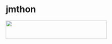 # jmthon

<p align="left"><a href="https://heroku.com/deploy?template=https://github.com/yoyoalaa2006/roz"> <img src="https://img.shields.io/badge/Deploy%20To%20Heroku-purple?style=for-the-badge&logo=heroku" width="320" height="58.45"/></a></p>

